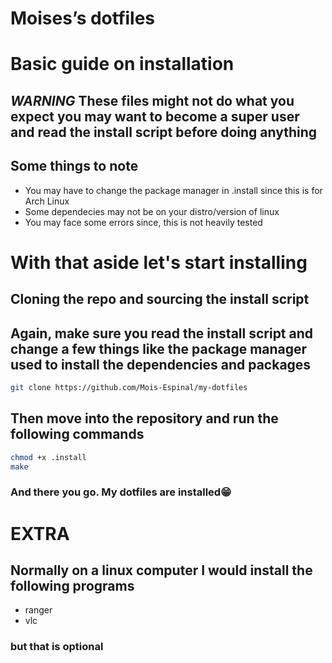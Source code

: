 # Moises’s dotfiles

# Basic guide on installation
## ***WARNING*** **These files might not do what you expect you may want to become a super user and read the install script before doing anything**
## Some things to note
- You may have to change the package manager in .install since this is for Arch Linux
- Some dependecies may not be on your distro/version of linux 
- You may face some errors since, this is not heavily tested

# With that aside let's start installing
## Cloning the repo and sourcing the install script
## Again, make sure you read the install script and change a few things like the package manager used to install the dependencies and packages
```bash
git clone https://github.com/Mois-Espinal/my-dotfiles
```
## Then move into the repository and run the following commands
```bash
chmod +x .install
make
```
### And there you go. My dotfiles are installed😁
# **EXTRA**

## Normally on a linux computer I would install the following programs
- ranger
- vlc
### but that is optional
